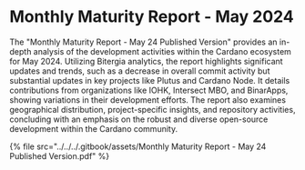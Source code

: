 # Monthly Maturity Report - May 2024

The "Monthly Maturity Report - May 24 Published Version" provides an in-depth analysis of the development activities within the Cardano ecosystem for May 2024. Utilizing Bitergia analytics, the report highlights significant updates and trends, such as a decrease in overall commit activity but substantial updates in key projects like Plutus and Cardano Node. It details contributions from organizations like IOHK, Intersect MBO, and BinarApps, showing variations in their development efforts. The report also examines geographical distribution, project-specific insights, and repository activities, concluding with an emphasis on the robust and diverse open-source development within the Cardano community.



{% file src="../../../.gitbook/assets/Monthly Maturity Report - May 24 Published Version.pdf" %}
